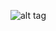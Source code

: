 ![alt tag](https://cloud.githubusercontent.com/assets/3626888/10836625/0321b664-7eb0-11e5-81ec-29e51137cc87.png)
